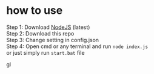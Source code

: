 # how to use

Step 1: Download [NodeJS](https://nodejs.org/en/) (latest)</br>
Step 2: Download this repo</br>
Step 3: Change setting in config.json</br>
Step 4: Open cmd or any terminal and run ```node index.js```</br>
or just simply run ``start.bat`` file

gl

